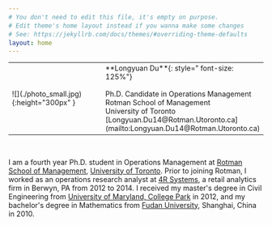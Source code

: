 ```yaml
---
# You don't need to edit this file, it's empty on purpose.
# Edit theme's home layout instead if you wanna make some changes
# See: https://jekyllrb.com/docs/themes/#overriding-theme-defaults
layout: home
---
```

<!---
![](./photo_small.jpg){:height="300px" }|  |  **Longyuan Du** <br/> Ph.D. Candidate in Operations Management <br/> Rotman School of Management <br/> University of Toronto <br/> 105 St George St <br/> Toronto, ON, M5S 3E6 <br/> [Longyuan.Du14@Rotman.Utoronto.ca](mailto:Longyuan.Du14@Rotman.Utoronto.ca)|
--->

<table width="100%">
<colgroup>
<col width="40%" />
<col width="60%" />
</colgroup>

<tbody>
<tr>
<td markdown="span">![](./photo_small.jpg){:height="300px" }</td>
<td markdown="span"> **Longyuan Du**{: style=" font-size: 125%"} <br/>   <br/> Ph.D. Candidate in Operations Management <br/> Rotman School of Management <br/> University of Toronto <br/>  [Longyuan.Du14@Rotman.Utoronto.ca](mailto:Longyuan.Du14@Rotman.Utoronto.ca) 
</td>
</tr>

</tbody>
</table>


<br/>

I am a fourth year Ph.D. student in Operations Management at [Rotman School of Management](https://www.rotman.utoronto.ca/), [University of Toronto](https://www.utoronto.ca/). Prior to joining Rotman, I worked as an operations research analyst at [4R Systems](http://4rsystems.com/), a retail analytics firm in Berwyn, PA from 2012 to 2014. I received my master's degree in Civil Engineering from [University of Maryland, College Park](https://www.umd.edu/) in 2012, and my bachelor's degree in Mathematics from [Fudan University](http://www.fudan.edu.cn/en), Shanghai, China in 2010.
